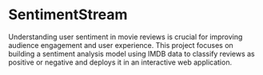 # SentimentStream
Understanding user sentiment in movie reviews is crucial for improving audience engagement and user experience. This project focuses on building a sentiment analysis model using IMDB data to classify reviews as positive or negative and deploys it in an interactive web application.
